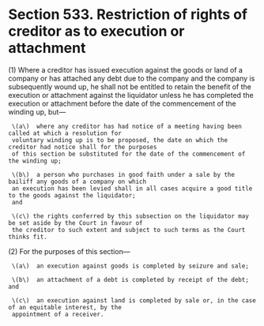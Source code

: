 # Section 533. Restriction of rights of creditor as to execution or attachment

\(1\) Where a creditor has issued execution against the goods or land of a company or has attached any debt due to the company and the company is subsequently wound up, he shall not be entitled to retain the benefit of the execution or attachment against the liquidator unless he has completed the execution or attachment before the date of the commencement of the winding up, but—

     \(a\)  where any creditor has had notice of a meeting having been called at which a resolution for                                                       
     voluntary winding up is to be proposed, the date on which the creditor had notice shall for the purposes                                                  
     of this section be substituted for the date of the commencement of the winding up;

     \(b\)  a person who purchases in good faith under a sale by the bailiff any goods of a company on which                       
     an execution has been levied shall in all cases acquire a good title to the goods against the liquidator;                 
     and

     \(c\) the rights conferred by this subsection on the liquidator may be set aside by the Court in favour of   
     the creditor to such extent and subject to such terms as the Court thinks fit.

\(2\) For the purposes of this section—

     \(a\)  an execution against goods is completed by seizure and sale;

     \(b\)  an attachment of a debt is completed by receipt of the debt; and

     \(c\)  an execution against land is completed by sale or, in the case of an equitable interest, by the   
     appointment of a receiver.

